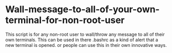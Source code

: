 # Wall-message-to-all-of-your-own-terminal-for-non-root-user

This script is for any non-root user to wall/throw any message to all of their own terminals. This can be used in there .bashrc as a kind of alert that a new terminal is opened. or people can use this in their own innovative ways.  
